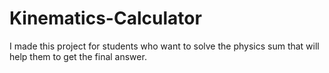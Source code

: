 # Kinematics-Calculator
I made this project for students who want to solve the physics sum that will help them to get the final answer.
